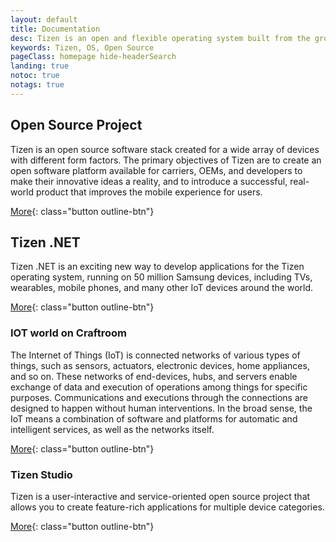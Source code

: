 ```yaml
---
layout: default
title: Documentation
desc: Tizen is an open and flexible operating system built from the ground up to address the needs of all stakeholders of the mobile and connected device ecosystem, including device manufacturers, mobile operators, application developers and independent software vendors (ISVs).
keywords: Tizen, OS, Open Source
pageClass: homepage hide-headerSearch
landing: true
notoc: true
notags: true
---
```




<div class="row">
<div markdown="1" class="col-xs-12 col-sm-12 col-md-12 col-lg-6 block">

## Open Source Project

Tizen is an open source software stack created for a wide array of devices with different form factors. The primary objectives of Tizen are to create an open software platform available for carriers, OEMs, and developers to make their innovative ideas a reality, and to introduce a successful, real-world product that improves the mobile experience for users.

[More](platform/developing/installing){: class="button outline-btn"}

</div>
<div markdown="1" class="col-xs-12 col-sm-12 col-md-12 col-lg-6 block">

## Tizen .NET

Tizen .NET is an exciting new way to develop applications for the Tizen operating system, running on 50 million Samsung devices, including TVs, wearables, mobile phones, and many other IoT devices around the world.

[More](application/dotnet/index){: class="button outline-btn"}

</div>
</div>


<div class="row">
<div markdown="1" class="col-xs-12 col-sm-12 col-md-12 col-lg-6 block">

### IOT world on Craftroom

The Internet of Things (IoT) is connected networks of various types of things, such as sensors, actuators, electronic devices, home appliances, and so on. These networks of end-devices, hubs, and servers enable exchange of data and execution of operations among things for specific purposes. Communications and executions through the connections are designed to happen without human interventions. In the broad sense, the IoT means a combination of software and platforms for automatic and intelligent services, as well as the networks itself.

[More](iot/index){: class="button outline-btn"}

</div>
<div markdown="1" class="col-xs-12 col-sm-12 col-md-12 col-lg-6 block">

### Tizen Studio

Tizen is a user-interactive and service-oriented open source project that allows you to create feature-rich applications for multiple device categories.

[More](application/index){: class="button outline-btn"}

</div>
</div><!-- end row -->